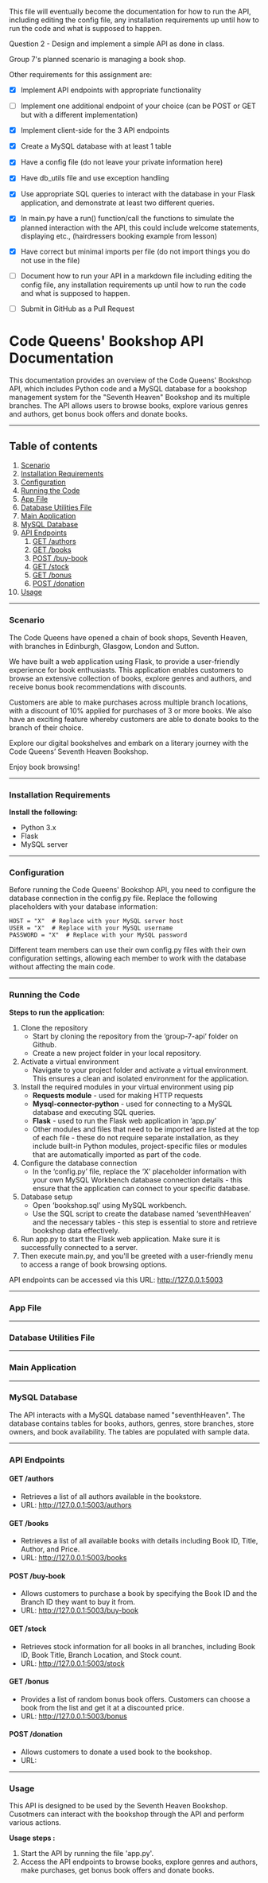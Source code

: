 This file will eventually become the documentation for how to run the API, including editing the config file, any installation requirements up until how to run the code and what is supposed to happen.

Question 2 - Design and implement a simple API as done in class. 

Group 7's planned scenario is managing a book shop.

Other requirements for this assignment are:

- [X] Implement API endpoints with appropriate functionality
- [ ] Implement one additional endpoint of your choice (can be POST or GET but with a different implementation)
- [X] Implement client-side for the 3 API endpoints
- [X] Create a MySQL database with at least 1 table
- [X] Have a config file (do not leave your private information here)
- [X] Have db_utils file and use exception handling
- [X] Use appropriate SQL queries to interact with the database in your Flask application, and demonstrate at least two different queries.
- [X] In main.py have a run() function/call the functions to simulate the planned interaction with the API, this could include welcome statements, displaying etc., (hairdressers booking example from lesson)
- [X] Have correct but minimal  imports per file (do not import things you do not use in the 
file)
- [ ] Document how to run your API in a markdown file including editing the config file, any installation requirements up until how to run the code and what is supposed to happen.
- [ ] Submit in GitHub as a Pull Request


# Code Queens' Bookshop API Documentation

This documentation provides an overview of the Code Queens' Bookshop API, which includes Python code and a MySQL database for a bookshop management system for the "Seventh Heaven" Bookshop and its multiple branches. 
The API allows users to browse books, explore various genres and authors, get bonus book offers and donate books. 

---
## Table of contents
1. [Scenario](#scenario)
2. [Installation Requirements](#installation)
3. [Configuration](#config)
4. [Running the Code](#running-code)
5. [App File](#App)
6. [Database Utilities File](#util)
7. [Main Application](#main)
8. [MySQL Database](#database)
9. [API Endpoints](#api)
    1. [GET /authors](#authors)
   2. [GET /books](#books)
   3. [POST /buy-book](#buy-book)
   4. [GET /stock](#stock)
   5. [GET /bonus](#bonus)
   6. [POST /donation](#donation)
10. [Usage](#usage)



---
### Scenario <a name="scenario"></a>
The Code Queens have opened a chain of book shops, Seventh Heaven, with branches in Edinburgh, Glasgow, London and Sutton. 


We have built a web application using Flask, to provide a user-friendly experience for book enthusiasts.
This application enables customers to browse an extensive collection of books, explore genres and authors, and receive bonus book recommendations with discounts.


Customers are able to make purchases across multiple branch locations, with a discount of 10% applied for purchases of 3 or more books. 
We also have an exciting feature whereby customers are able to donate books to the branch of their choice.


Explore our digital bookshelves and embark on a literary journey with the Code Queens’ Seventh Heaven Bookshop. 


Enjoy book browsing!

---
### Installation Requirements <a name="installation"></a>
**Install the following:**

- Python 3.x
- Flask
- MySQL server

---
### Configuration <a name="config"></a>
Before running the Code Queens' Bookshop API, you need to configure the database connection in the config.py file. Replace the following placeholders with your database information:
``````
HOST = "X"  # Replace with your MySQL server host
USER = "X"  # Replace with your MySQL username
PASSWORD = "X"  # Replace with your MySQL password
``````
Different team members can use their own config.py files with their own configuration settings, allowing each member to work with the database without affecting the main code.


---
### Running the Code <a name="running-code"></a>
**Steps to run the application:**

1. Clone the repository 
   - Start by cloning the repository from the ‘group-7-api’ folder on Github. 
   - Create a new project folder in your local repository.
2. Activate a virtual environment 
   - Navigate to your project folder and activate a virtual environment. This ensures a clean and isolated environment for the application.
3. Install the required modules in your virtual environment using pip
   - **Requests module** - used for making HTTP requests
   - **Mysql-connector-python** - used for connecting to a MySQL database and executing SQL queries. 
   - **Flask** - used to run the Flask web application in ‘app.py’
   - Other modules and files that need to be imported are listed at the top of each file - these do not require separate installation, as they include built-in Python modules, project-specific files or modules that are automatically imported as part of the code.
4. Configure the database connection 
   - In the ‘config.py’ file, replace the ‘X’ placeholder information with your own MySQL Workbench database connection details - this ensure that the application can connect to your specific database.
5. Database setup
   - Open ‘bookshop.sql’ using MySQL workbench. 
   - Use the SQL script to create the database named ‘seventhHeaven’ and the necessary tables - this step is essential to store and retrieve bookshop data effectively.
6. Run app.py to start the Flask web application. Make sure it is successfully connected to a server.
7. Then execute main.py, and you'll be greeted with a user-friendly menu to access a range of book browsing options.


API endpoints can be accessed via this URL: http://127.0.0.1:5003 

---
### App File <a name="App"></a>

---
### Database Utilities File <a name="util"></a>

---
### Main Application <a name="main"></a>

---
### MySQL Database <a name="database"></a>
The API interacts with a MySQL database named "seventhHeaven". 
The database contains tables for books, authors, genres, store branches, store owners, and book availability. 
The tables are populated with sample data.

---
### API Endpoints <a name="api"></a>


#### GET /authors <a name="authors"></a>
- Retrieves a list of all authors available in the bookstore.
- URL: http://127.0.0.1:5003/authors

#### GET /books  <a name="books"></a>
- Retrieves a list of all available books with details including Book ID, Title, Author, and Price.
- URL: http://127.0.0.1:5003/books

#### POST /buy-book <a name="buy-book"></a>
- Allows customers to purchase a book by specifying the Book ID and the Branch ID they want to buy it from.
- URL: http://127.0.0.1:5003/buy-book

#### GET /stock  <a name="stock"></a>
- Retrieves stock information for all books in all branches, including Book ID, Book Title, Branch Location, and Stock count.
- URL: http://127.0.0.1:5003/stock

#### GET /bonus  <a name="bonus"></a>
- Provides a list of random bonus book offers. Customers can choose a book from the list and get it at a discounted price.
- URL: http://127.0.0.1:5003/bonus

#### POST /donation <a name="donation"></a>
- Allows customers to donate a used book to the bookshop.
- URL: 

---
### Usage <a name="usage"></a>
This API is designed to be used by the Seventh Heaven Bookshop. 
Cusotmers can  interact with the bookshop through the API and perform various actions.

**Usage steps :**
1. Start the API by running the file 'app.py'.
2. Access the API endpoints to browse books, explore genres and authors, make purchases, get bonus book offers and donate books.



